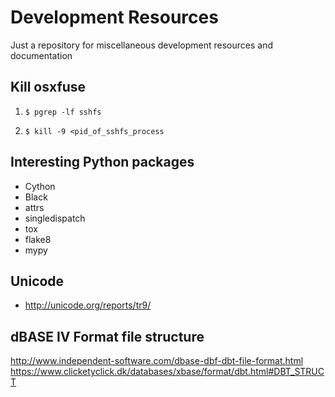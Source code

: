 # Development Resources
Just a repository for miscellaneous development resources and documentation

## Kill osxfuse

1. `$ pgrep -lf sshfs`

1. `$ kill -9 <pid_of_sshfs_process`

## Interesting Python packages

- Cython
- Black
- attrs
- singledispatch
- tox
- flake8
- mypy

## Unicode

- http://unicode.org/reports/tr9/

## dBASE IV Format file structure
http://www.independent-software.com/dbase-dbf-dbt-file-format.html
https://www.clicketyclick.dk/databases/xbase/format/dbt.html#DBT_STRUCT

